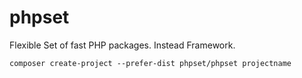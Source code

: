 # phpset
Flexible Set of fast PHP packages. Instead Framework.

```schell
composer create-project --prefer-dist phpset/phpset projectname
```
